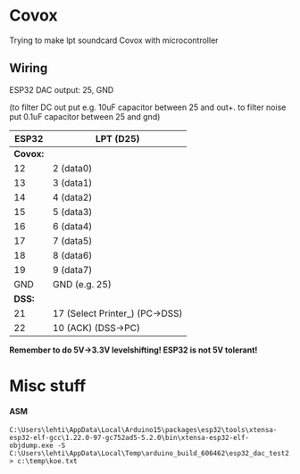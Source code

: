 # Covox
Trying to make lpt soundcard Covox with microcontroller

## Wiring

ESP32 DAC output: 25, GND

(to filter DC out put e.g. 10uF capacitor between 25 and out+. to filter noise put 0.1uF capacitor between 25 and gnd) 

ESP32 | LPT (D25)
--- | ---
**Covox:** | 
12 | 2 (data0)
13 | 3 (data1)
14 | 4 (data2)
15 | 5 (data3)
16 | 6 (data4)
17 | 7 (data5)
18 | 8 (data6)
19 | 9 (data7)
GND | GND (e.g. 25)
**DSS:** | 
21 | 17 (Select Printer_) (PC->DSS)
22 | 10 (ACK) (DSS->PC)

**Remember to do 5V->3.3V levelshifting! ESP32 is not 5V tolerant!**

# Misc stuff

#### ASM
```
C:\Users\lehti\AppData\Local\Arduino15\packages\esp32\tools\xtensa-esp32-elf-gcc\1.22.0-97-gc752ad5-5.2.0\bin\xtensa-esp32-elf-objdump.exe -S C:\Users\lehti\AppData\Local\Temp\arduino_build_606462\esp32_dac_test2.ino.elf > c:\temp\koe.txt
```
